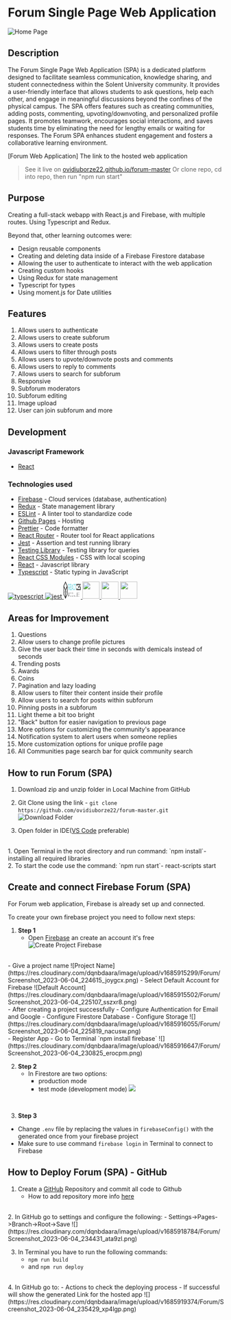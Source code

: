 # Forum Single Page Web Application

![Home Page](https://res.cloudinary.com/dqnbdaara/image/upload/v1685912859/Forum/Screenshot_2023-06-04_202334_t1usbv.png)
## Description

The Forum Single Page Web Application (SPA) is a dedicated platform designed to facilitate seamless communication, knowledge sharing, and student connectedness within the Solent University community. It provides a user-friendly interface that allows students to ask questions, help each other, and engage in meaningful discussions beyond the confines of the physical campus. The SPA offers features such as creating communities, adding posts, commenting, upvoting/downvoting, and personalized profile pages. It promotes teamwork, encourages social interactions, and saves students time by eliminating the need for lengthy emails or waiting for responses. The Forum SPA enhances student engagement and fosters a collaborative learning environment.

[Forum Web Application] The link to the hosted web application

> See it live on [ovidiuborze22.github.io/forum-master](https://ovidiuborze22.github.io/forum-master/)
> Or clone repo, cd into repo, then run "npm run start"

## Purpose

Creating a full-stack webapp with React.js and Firebase, with multiple routes. Using Typescript and Redux.

Beyond that, other learning outcomes were:

- Design reusable components
- Creating and deleting data inside of a Firebase Firestore database
- Allowing the user to authenticate to interact with the web application
- Creating custom hooks
- Using Redux for state management
- Typescript for types
- Using moment.js for Date utilities

## Features

1. Allows users to authenticate
2. Allows users to create subforum
3. Allows users to create posts
4. Allows users to filter through posts
5. Allows users to upvote/downvote posts and comments
6. Allows users to reply to comments
7. Allows users to search for subforum
8. Responsive
9. Subforum moderators
10. Subforum editing
11. Image upload
12. User can join subforum and more

## Development

### Javascript Framework

- [React](https://github.com/facebook/create-react-app)

### Technologies used

- [Firebase](https://firebase.google.com/) - Cloud services (database, authentication)
- [Redux](https://redux.js.org) - State management library
- [ESLint](https://eslint.org/) - A linter tool to standardize code
- [Github Pages](https://pages.github.com/) - Hosting
- [Prettier](https://prettier.io/) - Code formatter
- [React Router](https://reactrouter.com/web/guides/quick-start) - Router tool for React applications
- [Jest](https://github.com/facebook/jest) - Assertion and test running library
- [Testing Library](https://github.com/testing-library/dom-testing-library) - Testing library for queries
- [React CSS Modules](https://github.com/gajus/react-css-modules) - CSS with local scoping
- [React](https://github.com/facebook/react/) - Javascript library
- [Typescript](https://www.typescriptlang.org/) - Static typing in JavaScript

<p align="left"> 
<a href="https://www.typescriptlang.org/" target="_blank"> 
  <img src="https://www.manejandodatos.es/wp-content/uploads/2015/03/typescript.png" alt="typescript" width="40" height="40"/> </a>
<a href="https://jestjs.io" target="_blank"> 
  <img src="https://www.vectorlogo.zone/logos/jestjsio/jestjsio-icon.svg" alt="jest" width="40" height="40"/> 
</a>
<a href="https://github.com/gajus/react-css-modules"> 
  <img src="https://raw.githubusercontent.com/gajus/react-css-modules/master/.README/react-css-modules.png" width="40" height="40"/> 
</a> 
<a href="https://redux.js.org/"> 
  <img src="https://raw.githubusercontent.com/reactjs/redux/master/logo/logo.png" width="40" height="40"/> 
</a> 
<a href="https://firebase.google.com/"> 
  <img src="https://res.cloudinary.com/startup-grind/image/upload/c_fill,dpr_2.0,f_auto,g_center,h_1080,q_100,w_1080/v1/gcs/platform-data-goog/events/firebase%20icon.jpg" width="40" height="40"/> 
<a href="https://testing-library.com/"> <img src="https://testing-library.com/img/octopus-64x64.png" width="40" height="40"/> </a> 
</p>

## Areas for Improvement

1. Questions
2. Allow users to change profile pictures
3. Give the user back their time in seconds with demicals instead of seconds
4. Trending posts
5. Awards
6. Coins
7. Pagination and lazy loading
8. Allow users to filter their content inside their profile
9. Allow users to search for posts within subforum
10. Pinning posts in a subforum
11. Light theme a bit too bright
12. "Back" button for easier navigation to previous page
13. More options for customizing the community's appearance
14. Notification system to alert users when someone replies
15. More customization options for unique profile page
16. All Communities page search bar for quick community search

## How to run Forum (SPA)

1. Download zip and unzip folder in Local Machine from GitHub
   <br>
2. Git Clone using the link - `git clone https://github.com/ovidiuborze22/forum-master.git`
   ![Download Folder](https://res.cloudinary.com/dqnbdaara/image/upload/v1685913510/Forum/Screenshot_2023-06-04_221714_wn8ufr.png)

3. Open folder in IDE([VS Code](https://code.visualstudio.com/download) preferable)
<br>   
1. Open Terminal in the root directory and run command: 
   `npm install`-installing all required libraries 
   <br>
2. To start the code use the command:
   `npm run start`- react-scripts start

## Create and connect Firebase Forum (SPA)

For Forum web application, Firebase is already set up and connected.

To create your own firebase project you need to follow next steps:

1. **Step 1**
     - Open [Firebase](https://firebase.google.com/) an create an account it's free
  ![Create Project Firebase](https://res.cloudinary.com/dqnbdaara/image/upload/v1685915028/Forum/Screenshot_2023-06-04_224229_xwz2cm.png)
  <br>
    - Give a project name
    ![Project Name](https://res.cloudinary.com/dqnbdaara/image/upload/v1685915299/Forum/Screenshot_2023-06-04_224615_joygcx.png)
    - Select Default Account for Firebase
    ![Default Account](https://res.cloudinary.com/dqnbdaara/image/upload/v1685915502/Forum/Screenshot_2023-06-04_225107_sszxr8.png)
    <br>
    - After creating a project successfully 
      - Configure Authentication for Email and Google
      - Configure Firestore Database
      - Configure Storage
    ![](https://res.cloudinary.com/dqnbdaara/image/upload/v1685916055/Forum/Screenshot_2023-06-04_225819_nacusw.png)
    <br>
      - Register App 
      - Go to Terminal `npm install firebase` 
    ![](https://res.cloudinary.com/dqnbdaara/image/upload/v1685916647/Forum/Screenshot_2023-06-04_230825_erocpm.png) 

<br>

2. **Step 2**
   - In Firestore are two options: 
     - production mode
     - test mode (development mode)
    ![](https://res.cloudinary.com/dqnbdaara/image/upload/v1685917613/Forum/Screenshot_2023-06-04_232550_umsjjh.png)

<br>

3. **Step 3** 
  
  - Change `.env` file by replacing the values in `firebaseConfig()` with the generated once from your firebase project
  - Make sure to use command `firebase login` in Terminal to connect to Firebase

## How to Deploy Forum (SPA) - GitHub

1. Create a [GitHub](https://github.com/) Repository and commit all code to Github
   - How to add repository more info [here](https://docs.github.com/en/github-ae@latest/get-started/quickstart/create-a-repo) 
<br>
2. In GitHub go to settings and configure the following:
   - Settings->Pages->Branch->Root->Save
   ![](https://res.cloudinary.com/dqnbdaara/image/upload/v1685918784/Forum/Screenshot_2023-06-04_234431_ata9zl.png)

<br>

3. In Terminal you have to run the following commands:
   - `npm run build`
   - and `npm run deploy`
<br>
4. In GitHub go to:
   - Actions to check the deploying process
   - If successful will show the generated Link for the hosted app
  ![](https://res.cloudinary.com/dqnbdaara/image/upload/v1685919374/Forum/Screenshot_2023-06-04_235429_xp4lgp.png)

